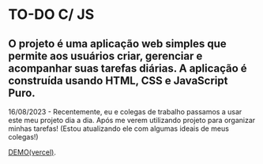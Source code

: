 # TO-DO C/ JS 

## O projeto é uma aplicação web simples que permite aos usuários criar, gerenciar e acompanhar suas tarefas diárias. A aplicação é construída usando HTML, CSS e JavaScript Puro.



16/08/2023 - Recentemente, eu e colegas de trabalho passamos a usar este meu projeto dia a dia. Após me verem utilizando projeto para organizar minhas tarefas! (Estou atualizando ele com algumas ideais de meus colegas!)


[DEMO(vercel)](https://to-do-js-08-05-23.vercel.app/).

